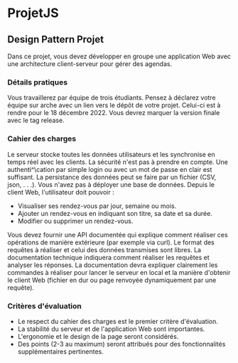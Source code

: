 # ProjetJS

## Design Pattern Projet

Dans ce projet, vous devez développer en groupe une application Web avec une architecture client-serveur pour gérer des agendas.

### Détails pratiques

Vous travaillerez par équipe de trois étudiants. Pensez à déclarez votre équipe sur arche avec un lien vers le dépôt de votre projet. Celui-ci est à rendre pour le 18 décembre 2022. Vous devrez marquer la version finale avec le tag release.

### Cahier des charges

Le serveur stocke toutes les données utilisateurs et les synchronise en temps réel avec les clients.
La sécurité n'est pas à prendre en compte. Une authenti^\cation par simple login ou avec un mot de passe en clair est suffisant.
La persistance des données peut se faire par un fichier (CSV, json, . . .). Vous n'avez pas à déployer une base de données.
Depuis le client Web, l'utilisateur doit pouvoir :

* Visualiser ses rendez-vous par jour, semaine ou mois.
* Ajouter un rendez-vous en indiquant son titre, sa date et sa durée.
* Modifier ou supprimer un rendez-vous.

Vous devez fournir une API documentée qui explique comment réaliser ces opérations de manière extérieure (par exemple via curl). Le format des requêtes à réaliser et celui des données transmises sont libres. 
La documentation technique indiquera comment réaliser les requêtes et analyser les réponses.
La documentation devra expliquer clairement les commandes à réaliser pour lancer le serveur en local et la manière d'obtenir le client Web (fichier en dur ou page renvoyée dynamiquement par une requête).

### Critères d'évaluation
* Le respect du cahier des charges est le premier critère d'évaluation.
* La stabilité du serveur et de l'application Web sont importantes.
* L'ergonomie et le design de la page seront considérés.
* Des points (2-3 au maximum) seront attribués pour des fonctionnalités supplémentaires pertinentes.
